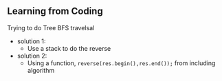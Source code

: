 ## Learning from Coding

Trying to do Tree BFS travelsal
- solution 1:
    - Use a stack to do the reverse
- solution 2:
    - Using a function, `reverse(res.begin(),res.end());` from including algorithm